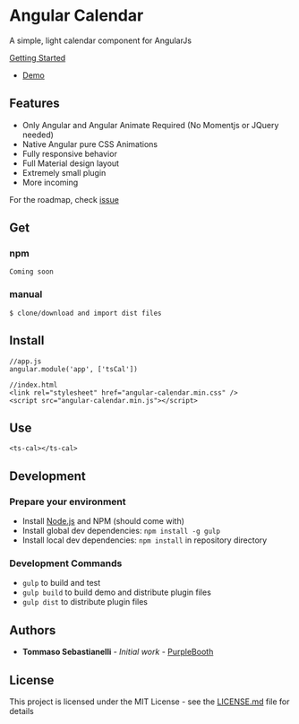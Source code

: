 # Angular Calendar

A simple, light calendar component for AngularJs

[Getting Started](https://github.com/angular-ui/ui-select/wiki/Getting-Started)

- [Demo](https://plnkr.co/edit/7eHoO3YeZzSSF3uUfpeS?p=preview)

## Features

- Only Angular and Angular Animate Required (No Momentjs or JQuery needed)
- Native Angular pure CSS Animations
- Fully responsive behavior
- Full Material design layout  
- Extremely small plugin
- More incoming

For the roadmap, check [issue](https://github.com/tommaso-sebastianelli/angular-calendar/issues)

## Get

### npm
```
Coming soon
```
### manual
```
$ clone/download and import dist files
```
## Install
```
//app.js
angular.module('app', ['tsCal'])

//index.html
<link rel="stylesheet" href="angular-calendar.min.css" />
<script src="angular-calendar.min.js"></script>
```

## Use
```
<ts-cal></ts-cal>
```

## Development

### Prepare your environment
* Install [Node.js](http://nodejs.org/) and NPM (should come with)
* Install global dev dependencies: `npm install -g gulp`
* Install local dev dependencies: `npm install` in repository directory

### Development Commands

* `gulp` to build and test
* `gulp build` to build demo and distribute plugin files
* `gulp dist` to distribute plugin files

## Authors

* **Tommaso Sebastianelli** - *Initial work* - [PurpleBooth](https://github.com/tommaso-sebastianelli)

## License

This project is licensed under the MIT License - see the [LICENSE.md](LICENSE.md) file for details
